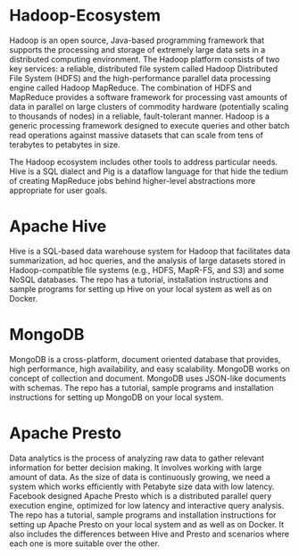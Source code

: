 # Hadoop-Ecosystem

Hadoop is an open source, Java-based programming framework that supports the processing and storage of extremely large data sets in a distributed computing environment. The Hadoop platform consists of two key services: a reliable, distributed file system called Hadoop Distributed File System (HDFS) and the high-performance parallel data processing engine called Hadoop MapReduce. The combination of HDFS and MapReduce provides a software framework for processing vast amounts of data in parallel on large clusters of commodity hardware (potentially scaling to thousands of nodes) in a reliable, fault-tolerant manner. Hadoop is a generic processing framework designed to execute queries and other batch read operations against massive datasets that can scale from tens of terabytes to petabytes in size.

The Hadoop ecosystem includes other tools to address particular needs. Hive is a SQL dialect and Pig is a dataflow language for that hide the tedium of creating MapReduce jobs behind higher-level abstractions more appropriate for user goals. 

# Apache Hive

Hive is a SQL-based data warehouse system for Hadoop that facilitates data summarization, ad hoc queries, and the analysis of large datasets stored in Hadoop-compatible file systems (e.g., HDFS, MapR-FS, and S3) and some NoSQL databases. The repo has a tutorial, installation instructions and sample programs for setting up Hive on your local system as well as on Docker.

# MongoDB

MongoDB is a cross-platform, document oriented database that provides, high performance, high availability, and easy scalability. MongoDB works on concept of collection and document. MongoDB uses JSON-like documents with schemas. The repo has a tutorial, sample programs and installation instructions for setting up MongoDB on your local system.

# Apache Presto

Data analytics is the process of analyzing raw data to gather relevant information for better decision making. It involves working with large amount of data.  As the size of data is continuously growing, we need a system which works efficiently with Petabyte size data with low latency. Facebook designed Apache Presto which is a distributed parallel query execution engine, optimized for low latency and interactive query analysis. The repo has a tutorial, sample programs and installation instructions for setting up Apache Presto on your local system and as well as on Docker. It also includes the differences between Hive and Presto and scenarios where each one is more suitable over the other.
